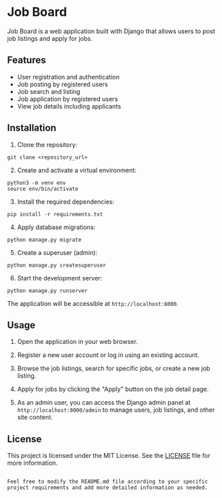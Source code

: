 # Job Board

Job Board is a web application built with Django that allows users to post job listings and apply for jobs.

## Features

- User registration and authentication
- Job posting by registered users
- Job search and listing
- Job application by registered users
- View job details including applicants

## Installation

1. Clone the repository:

```shell
git clone <repository_url>
```

2. Create and activate a virtual environment:

```shell
python3 -m venv env
source env/bin/activate
```

3. Install the required dependencies:

```shell
pip install -r requirements.txt
```

4. Apply database migrations:

```shell
python manage.py migrate
```

5. Create a superuser (admin):

```shell
python manage.py createsuperuser
```

6. Start the development server:

```shell
python manage.py runserver
```

The application will be accessible at `http://localhost:8000`.

## Usage

1. Open the application in your web browser.

2. Register a new user account or log in using an existing account.

3. Browse the job listings, search for specific jobs, or create a new job listing.

4. Apply for jobs by clicking the "Apply" button on the job detail page.

5. As an admin user, you can access the Django admin panel at `http://localhost:8000/admin` to manage users, job listings, and other site content.

## License

This project is licensed under the MIT License. See the [LICENSE](LICENSE) file for more information.
```

Feel free to modify the README.md file according to your specific project requirements and add more detailed information as needed.